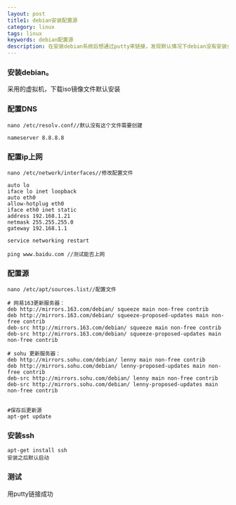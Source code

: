 ```yaml
---
layout: post
title1: debian安装配置源
category: linux
tags: linux
keywords: debian配置源
description: 在安装debian系统后想通过putty来链接，发现默认情况下debian没有安装ssh，下面做一个笔记
---
```


### 安装debian。

<p>采用的虚拟机，下载iso镜像文件默认安装</p>

### 配置DNS
	
	nano /etc/resolv.conf//默认没有这个文件需要创建

	nameserver 8.8.8.8
	
### 配置ip上网

	nano /etc/network/interfaces//修改配置文件

	auto lo
	iface lo inet loopback
	auto eth0
	allow-hotplug eth0
	iface eth0 inet static
	address 192.168.1.21
	netmask 255.255.255.0
	gateway 192.168.1.1
	
	service networking restart
	
	ping www.baidu.com //测试能否上网

### 配置源

	nano /etc/apt/sources.list//配置文件

	# 网易163更新服务器：
	deb http://mirrors.163.com/debian/ squeeze main non-free contrib
	deb http://mirrors.163.com/debian/ squeeze-proposed-updates main non-free contrib
	deb-src http://mirrors.163.com/debian/ squeeze main non-free contrib
	deb-src http://mirrors.163.com/debian/ squeeze-proposed-updates main non-free contrib
	
	# sohu 更新服务器：
	deb http://mirrors.sohu.com/debian/ lenny main non-free contrib
	deb http://mirrors.sohu.com/debian/ lenny-proposed-updates main non-free contrib
	deb-src http://mirrors.sohu.com/debian/ lenny main non-free contrib
	deb-src http://mirrors.sohu.com/debian/ lenny-proposed-updates main non-free contrib
	
	
	#保存后更新源
	apt-get update

### 安装ssh

	apt-get install ssh
	安装之后默认启动

### 测试

<p>用putty链接成功</p>

	




